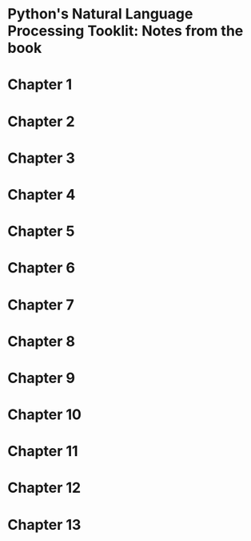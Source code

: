 Python's Natural Language Processing Tooklit: Notes from the book
========

Chapter 1
===

Chapter 2
===

Chapter 3
===

Chapter 4
===

Chapter 5
===

Chapter 6
===

Chapter 7
===

Chapter 8
===

Chapter 9
===

Chapter 10
===

Chapter 11
===

Chapter 12
===

Chapter 13
===
